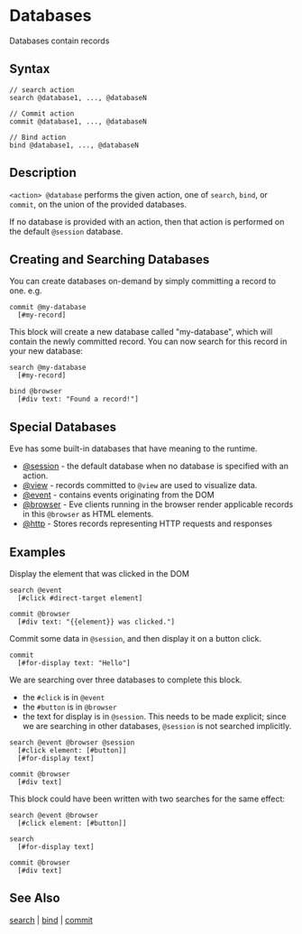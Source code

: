# Databases

Databases contain records

## Syntax

```eve
// search action
search @database1, ..., @databaseN

// Commit action
commit @database1, ..., @databaseN

// Bind action
bind @database1, ..., @databaseN
```

## Description

`<action> @database` performs the given action, one of `search`, `bind`, or `commit`, on the union of the provided databases.

If no database is provided with an action, then that action is performed on the default `@session` database.

## Creating and Searching Databases

You can create databases on-demand by simply committing a record to one. e.g.

```
commit @my-database
  [#my-record]
```

This block will create a new database called "my-database", which will contain the newly committed record. You can now search for this record in your new database:

```
search @my-database
  [#my-record]

bind @browser
  [#div text: "Found a record!"]
```

## Special Databases

Eve has some built-in databases that have meaning to the runtime.

- [@session](../session) - the default database when no database is specified with an action.
- [@view](../view) - records committed to `@view` are used to visualize data. 
- [@event](../event) - contains events originating from the DOM
- [@browser](../browser) - Eve clients running in the browser render applicable records in this `@browser` as HTML elements.
- [@http](../http) - Stores records representing HTTP requests and responses

## Examples

Display the element that was clicked in the DOM

```eve
search @event
  [#click #direct-target element]

commit @browser
  [#div text: "{{element}} was clicked."]
```

Commit some data in `@session`, and then display it on a button click.

```
commit
  [#for-display text: "Hello"]
```

We are searching over three databases to complete this block.

- the `#click` is in `@event`
- the `#button` is in `@browser`
- the text for display is in `@session`. This needs to be made explicit; since we are searching in other databases, `@session` is not searched implicitly.

```
search @event @browser @session
  [#click element: [#button]]
  [#for-display text]

commit @browser
  [#div text]
```

This block could have been written with two searches for the same effect:

```
search @event @browser
  [#click element: [#button]]

search
  [#for-display text]

commit @browser
  [#div text]
```

## See Also

[search](../search) | [bind](../bind) | [commit](../commit)